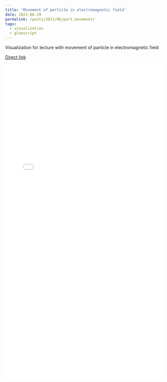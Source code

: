 ```yaml
---
title: 'Movement of particle in electromagnetic field'
date: 2021-06-29
permalink: /posts/2021/06/part_movement/
tags:
  - visualization
  - glowscript
---
```


Visualization for lecture with movement of particle in electromagnetic field

[Direct link](https://www.glowscript.org/#/user/Gordonice/folder/PhysTechAccelLections/program/Lec01pipe)

<iframe src="/files/glowscript/Lec01pipe.html" style="width: 100%; height: 1000px;border: none;"></iframe>
